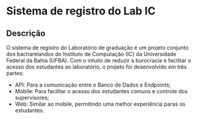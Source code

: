 # Sistema de registro do Lab IC

## Descrição

O sistema de registro do Laboratório de graduação é um projeto conjunto dos bacharelandos do Instituto de Computação (IC) da Universidade Federal da Bahia (UFBA). 
Com o intuito de reduzir a burocracia e facilitar o acesso dos estudantes ao laboratório, o projeto foi desenvolvido em três partes:

- API: Para a comunicação entre o Banco de Dados e Endpoints;
- Mobile: Para facilitar o acesso dos estudantes comuns e controle dos supervisores;
- Web: Similar ao mobile, permitindo uma melhor experiência paras os estudantes.